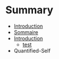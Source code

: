 # Summary

* [Introduction](README.md)
* [Sommaire](rapport/sommaire.md)
* [Introduction](rapport/introduction.md)
   * [test](rapport/test.md)
* Quantified-Self

